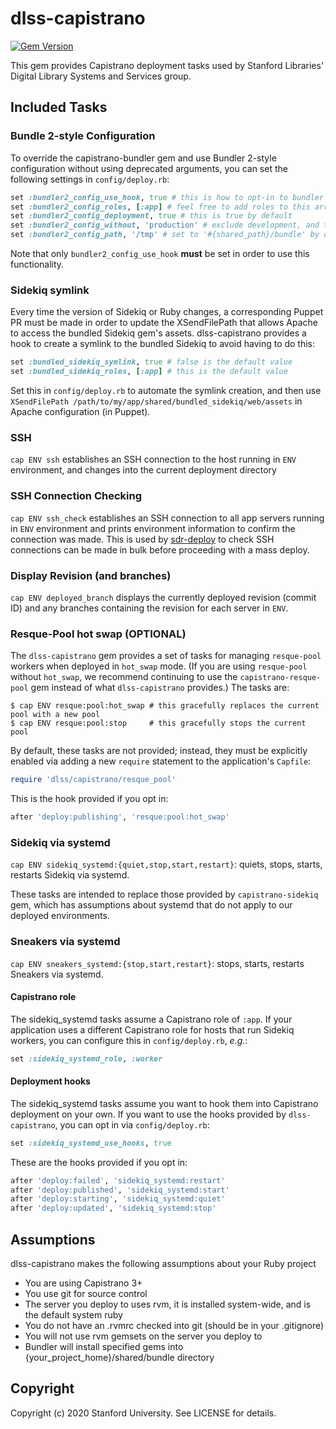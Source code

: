 # dlss-capistrano

[![Gem Version](https://badge.fury.io/rb/dlss-capistrano.svg)](https://badge.fury.io/rb/dlss-capistrano)

This gem provides Capistrano deployment tasks used by Stanford Libraries' Digital Library Systems and Services group.

## Included Tasks

### Bundle 2-style Configuration

To override the capistrano-bundler gem and use Bundler 2-style configuration without using deprecated arguments, you can set the following settings in `config/deploy.rb`:

```ruby
set :bundler2_config_use_hook, true # this is how to opt-in to bundler 2-style config. it's false by default
set :bundler2_config_roles, [:app] # feel free to add roles to this array if you need them
set :bundler2_config_deployment, true # this is true by default
set :bundler2_config_without, 'production' # exclude development, and test bundle groups by default
set :bundler2_config_path, '/tmp' # set to '#{shared_path}/bundle' by default
```

Note that only `bundler2_config_use_hook` **must** be set in order to use this functionality.

### Sidekiq symlink

Every time the version of Sidekiq or Ruby changes, a corresponding Puppet PR must be made in order to update the XSendFilePath that allows Apache to access the bundled Sidekiq gem's assets. dlss-capistrano provides a hook to create a symlink to the bundled Sidekiq to avoid having to do this:

```ruby
set :bundled_sidekiq_symlink, true # false is the default value
set :bundled_sidekiq_roles, [:app] # this is the default value
```

Set this in `config/deploy.rb` to automate the symlink creation, and then use `XSendFilePath /path/to/my/app/shared/bundled_sidekiq/web/assets` in Apache configuration (in Puppet).

### SSH

`cap ENV ssh` establishes an SSH connection to the host running in `ENV` environment, and changes into the current deployment directory

### SSH Connection Checking

`cap ENV ssh_check` establishes an SSH connection to all app servers running in `ENV` environment and prints environment information to confirm the connection was made. This is used by [sdr-deploy](https://github.com/sul-dlss-labs/sdr-deploy/) to check SSH connections can be made in bulk before proceeding with a mass deploy.

### Display Revision (and branches)

`cap ENV deployed_branch` displays the currently deployed revision (commit ID) and any branches containing the revision for each server in `ENV`.

### Resque-Pool hot swap (OPTIONAL)

The `dlss-capistrano` gem provides a set of tasks for managing `resque-pool` workers when deployed in `hot_swap` mode. (If you are using `resque-pool` without `hot_swap`, we recommend continuing to use the `capistrano-resque-pool` gem instead of what `dlss-capistrano` provides.) The tasks are:

```shell
$ cap ENV resque:pool:hot_swap # this gracefully replaces the current pool with a new pool
$ cap ENV resque:pool:stop     # this gracefully stops the current pool
```

By default, these tasks are not provided; instead, they must be explicitly enabled via adding a new `require` statement to the application's `Capfile`:

```ruby
require 'dlss/capistrano/resque_pool'
```

This is the hook provided if you opt in:

```ruby
after 'deploy:publishing', 'resque:pool:hot_swap'
```

### Sidekiq via systemd

`cap ENV sidekiq_systemd:{quiet,stop,start,restart}`: quiets, stops, starts, restarts Sidekiq via systemd.

These tasks are intended to replace those provided by `capistrano-sidekiq` gem, which has assumptions about systemd that do not apply to our deployed environments.

### Sneakers via systemd

`cap ENV sneakers_systemd:{stop,start,restart}`: stops, starts, restarts Sneakers via systemd.


#### Capistrano role

The sidekiq_systemd tasks assume a Capistrano role of `:app`. If your application uses a different Capistrano role for hosts that run Sidekiq workers, you can configure this in `config/deploy.rb`, *e.g.*:

```ruby
set :sidekiq_systemd_role, :worker
```

#### Deployment hooks

The sidekiq_systemd tasks assume you want to hook them into Capistrano deployment on your own. If you want to use the hooks provided by `dlss-capistrano`, you can opt in via `config/deploy.rb`:

```ruby
set :sidekiq_systemd_use_hooks, true
```

These are the hooks provided if you opt in:

```ruby
after 'deploy:failed', 'sidekiq_systemd:restart'
after 'deploy:published', 'sidekiq_systemd:start'
after 'deploy:starting', 'sidekiq_systemd:quiet'
after 'deploy:updated', 'sidekiq_systemd:stop'
```

## Assumptions

dlss-capistrano makes the following assumptions about your Ruby project

- You are using Capistrano 3+
- You use git for source control
- The server you deploy to uses rvm, it is installed system-wide, and is the default system ruby
- You do not have an .rvmrc checked into git (should be in your .gitignore)
- You will not use rvm gemsets on the server you deploy to
- Bundler will install specified gems into {your_project_home}/shared/bundle directory

## Copyright

Copyright (c) 2020 Stanford University. See LICENSE for details.
